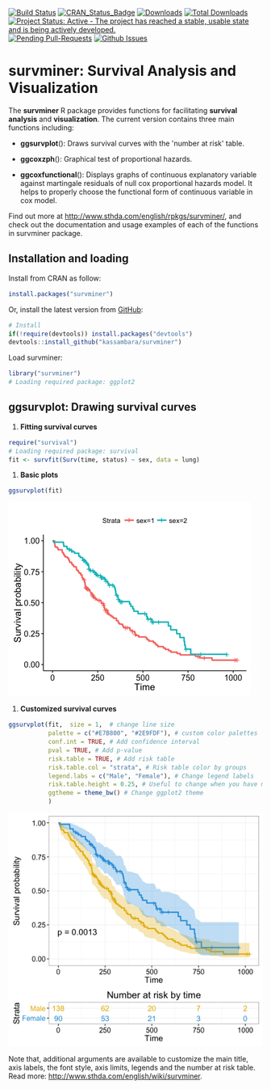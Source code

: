 [![Build Status](https://api.travis-ci.org/kassambara/survminer.png)](https://travis-ci.org/kassambara/survminer) [![CRAN\_Status\_Badge](http://www.r-pkg.org/badges/version/survminer)](http://cran.r-project.org/package=survminer) [![Downloads](http://cranlogs.r-pkg.org/badges/survminer)](https://cran.rstudio.com/web/packages/survminer/index.html) [![Total Downloads](http://cranlogs.r-pkg.org/badges/grand-total/survminer?color=orange)](http://cranlogs.r-pkg.org/badges/grand-total/survminer) [![Project Status: Active - The project has reached a stable, usable state and is being actively developed.](http://www.repostatus.org/badges/latest/active.svg)](http://www.repostatus.org/#active) [![Pending Pull-Requests](http://githubbadges.herokuapp.com/kassambara/survminer/pulls.svg?style=flat)](https://github.com/kassambara/survminer/pulls) [![Github Issues](http://githubbadges.herokuapp.com/kassambara/survminer/issues.svg)](https://github.com/kassambara/survminer/issues)

survminer: Survival Analysis and Visualization
==============================================

The **survminer** R package provides functions for facilitating **survival analysis** and **visualization**. The current version contains three main functions including:

-   **ggsurvplot**(): Draws survival curves with the 'number at risk' table.

-   **ggcoxzph**(): Graphical test of proportional hazards.

-   **ggcoxfunctional**(): Displays graphs of continuous explanatory variable against martingale residuals of null cox proportional hazards model. It helps to properly choose the functional form of continuous variable in cox model.

Find out more at <http://www.sthda.com/english/rpkgs/survminer/>, and check out the documentation and usage examples of each of the functions in survminer package.

Installation and loading
------------------------

Install from CRAN as follow:

``` r
install.packages("survminer")
```

Or, install the latest version from [GitHub](https://github.com/kassambara/survminer):

``` r
# Install
if(!require(devtools)) install.packages("devtools")
devtools::install_github("kassambara/survminer")
```

Load survminer:

``` r
library("survminer")
# Loading required package: ggplot2
```

ggsurvplot: Drawing survival curves
-----------------------------------

1.  **Fitting survival curves**

``` r
require("survival")
# Loading required package: survival
fit <- survfit(Surv(time, status) ~ sex, data = lung)
```

1.  **Basic plots**

``` r
ggsurvplot(fit)
```

![](README-ggplot2-basic-survival-plot-1.png)<!-- -->

1.  **Customized survival curves**

``` r
ggsurvplot(fit,  size = 1,  # change line size
           palette = c("#E7B800", "#2E9FDF"), # custom color palettes
           conf.int = TRUE, # Add confidence interval
           pval = TRUE, # Add p-value
           risk.table = TRUE, # Add risk table
           risk.table.col = "strata", # Risk table color by groups
           legend.labs = c("Male", "Female"), # Change legend labels
           risk.table.height = 0.25, # Useful to change when you have multiple groups
           ggtheme = theme_bw() # Change ggplot2 theme
           )
```

![](README-ggplot2-customized-survival-plot-1.png)<!-- -->

Note that, additional arguments are available to customize the main title, axis labels, the font style, axis limits, legends and the number at risk table. Read more: <http://www.sthda.com/english/wiki/survminer>.
